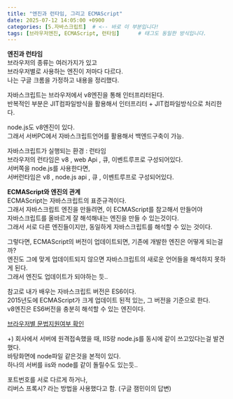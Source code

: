```yaml
---
title: "엔진과 런타임, 그리고 ECMAScript"
date: 2025-07-12 14:05:00 +0900
categories: [5.자바스크립트]  # <-- 바로 이 부분입니다!
tags: [브라우저엔진, ECMAScript, 런타임]      # 태그도 동일한 방식입니다.
---  
```

**엔진과 런타임**  
브라우저의 종류는 여러가지가 있고  
브라우저별로 사용하는 엔진이 저마다 다르다.  
나는 구글 크롬을 가정하고 내용을 정리했다.  

자바스크립트는 브라우저에서 v8엔진을 통해 인터프리터된다.  
반복적인 부분은 JIT컴파일방식을 활용해서 인터프리터 + JIT컴파일방식으로 처리한다.  

node.js도 v8엔진이 있다.  
그래서 서버PC에서 자바스크립트언어를 활용해서 백엔드구축이 가능.  

자바스크립트가 실행되는 환경 : 런타임  
브라우저의 런타임은 v8 , web Api , 큐, 이벤트루프로 구성되어있다.  
서버쪽을 node.js를 사용한다면,  
서버런타임은 v8 , node.js api , 큐 , 이벤트루프로 구성되어있다.

**ECMAScript와 엔진의 관계**  
ECMAScript는 자바스크립트의 표준규격이다.  
그래서 자바스크립트 엔진을 만들려면, 이 ECMAScript를 참고해서 만들어야  
자바스크립트를 올바르게 잘 해석해내는 엔진을 만들 수 있는것이다.  
그래서 서로 다른 엔진들이지만, 동일하게 자바스크립트를 해석할 수 있는 것이다.  

그렇다면, ECMAScript의 버전이 업데이트되면, 기존에 개발한 엔진은 어떻게 되는걸까?  
엔진도 그에 맞게 업데이트되지 않으면 자바스크립트의 새로운 언어들을 해석하지 못하게 된다.  
그래서 엔진도 업데이트가 되야하는 듯..  

참고로 내가 배우는 자바스크립트 버전은 ES6이다.  
2015년도에 ECMAScript가 크게 업데이트 된적 있는, 그 버전을 기준으로 한다.  
v8엔진은 ES6버전을 충분히 해석할 수 있는 엔진이다.

[브라우저별 문법지원여부 확인](https://compat-table.github.io/compat-table/es6/)

+)
회사에서 서버에 원격접속했을 때, IIS랑 node.js를 동시에 같이 쓰고있다는걸 발견했다.  
바탕화면에 node파일 같은것을 본적이 있다.  
하나의 서버를 iis와 node를 같이 돌릴수도 있는듯..  

포트번호를 서로 다르게 하거나,  
리버스 프록시? 라는 방법을 사용했다고 함. (구글 잼민이의 답변)